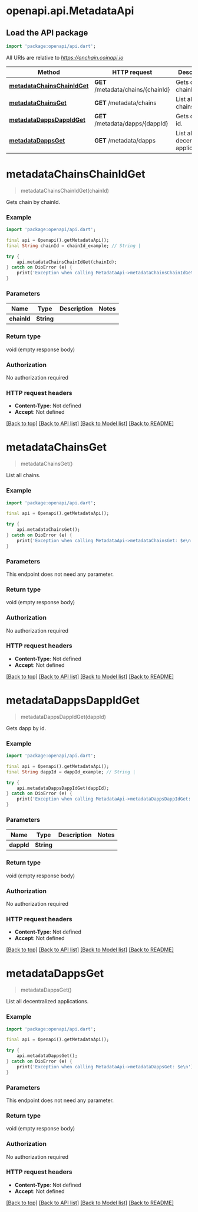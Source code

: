 # openapi.api.MetadataApi

## Load the API package
```dart
import 'package:openapi/api.dart';
```

All URIs are relative to *https://onchain.coinapi.io*

Method | HTTP request | Description
------------- | ------------- | -------------
[**metadataChainsChainIdGet**](MetadataApi.md#metadatachainschainidget) | **GET** /metadata/chains/{chainId} | Gets chain by chainId.
[**metadataChainsGet**](MetadataApi.md#metadatachainsget) | **GET** /metadata/chains | List all chains.
[**metadataDappsDappIdGet**](MetadataApi.md#metadatadappsdappidget) | **GET** /metadata/dapps/{dappId} | Gets dapp by id.
[**metadataDappsGet**](MetadataApi.md#metadatadappsget) | **GET** /metadata/dapps | List all decentralized applications.


# **metadataChainsChainIdGet**
> metadataChainsChainIdGet(chainId)

Gets chain by chainId.

### Example
```dart
import 'package:openapi/api.dart';

final api = Openapi().getMetadataApi();
final String chainId = chainId_example; // String | 

try {
    api.metadataChainsChainIdGet(chainId);
} catch on DioError (e) {
    print('Exception when calling MetadataApi->metadataChainsChainIdGet: $e\n');
}
```

### Parameters

Name | Type | Description  | Notes
------------- | ------------- | ------------- | -------------
 **chainId** | **String**|  | 

### Return type

void (empty response body)

### Authorization

No authorization required

### HTTP request headers

 - **Content-Type**: Not defined
 - **Accept**: Not defined

[[Back to top]](#) [[Back to API list]](../README.md#documentation-for-api-endpoints) [[Back to Model list]](../README.md#documentation-for-models) [[Back to README]](../README.md)

# **metadataChainsGet**
> metadataChainsGet()

List all chains.

### Example
```dart
import 'package:openapi/api.dart';

final api = Openapi().getMetadataApi();

try {
    api.metadataChainsGet();
} catch on DioError (e) {
    print('Exception when calling MetadataApi->metadataChainsGet: $e\n');
}
```

### Parameters
This endpoint does not need any parameter.

### Return type

void (empty response body)

### Authorization

No authorization required

### HTTP request headers

 - **Content-Type**: Not defined
 - **Accept**: Not defined

[[Back to top]](#) [[Back to API list]](../README.md#documentation-for-api-endpoints) [[Back to Model list]](../README.md#documentation-for-models) [[Back to README]](../README.md)

# **metadataDappsDappIdGet**
> metadataDappsDappIdGet(dappId)

Gets dapp by id.

### Example
```dart
import 'package:openapi/api.dart';

final api = Openapi().getMetadataApi();
final String dappId = dappId_example; // String | 

try {
    api.metadataDappsDappIdGet(dappId);
} catch on DioError (e) {
    print('Exception when calling MetadataApi->metadataDappsDappIdGet: $e\n');
}
```

### Parameters

Name | Type | Description  | Notes
------------- | ------------- | ------------- | -------------
 **dappId** | **String**|  | 

### Return type

void (empty response body)

### Authorization

No authorization required

### HTTP request headers

 - **Content-Type**: Not defined
 - **Accept**: Not defined

[[Back to top]](#) [[Back to API list]](../README.md#documentation-for-api-endpoints) [[Back to Model list]](../README.md#documentation-for-models) [[Back to README]](../README.md)

# **metadataDappsGet**
> metadataDappsGet()

List all decentralized applications.

### Example
```dart
import 'package:openapi/api.dart';

final api = Openapi().getMetadataApi();

try {
    api.metadataDappsGet();
} catch on DioError (e) {
    print('Exception when calling MetadataApi->metadataDappsGet: $e\n');
}
```

### Parameters
This endpoint does not need any parameter.

### Return type

void (empty response body)

### Authorization

No authorization required

### HTTP request headers

 - **Content-Type**: Not defined
 - **Accept**: Not defined

[[Back to top]](#) [[Back to API list]](../README.md#documentation-for-api-endpoints) [[Back to Model list]](../README.md#documentation-for-models) [[Back to README]](../README.md)

